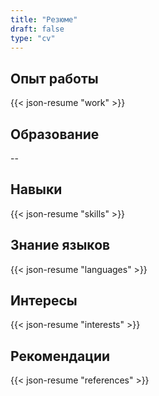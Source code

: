 ```yaml
---
title: "Резюме"
draft: false
type: "cv"
---
```


## Опыт работы

{{< json-resume "work" >}}

## Образование

--

## Навыки

{{< json-resume "skills" >}}

## Знание языков

{{< json-resume "languages" >}}

## Интересы

{{< json-resume "interests" >}}

## Рекомендации

{{< json-resume "references" >}}

<!-- ## Проекты -->
<!---->
<!-- {{< json-resume "projects" >}} -->
